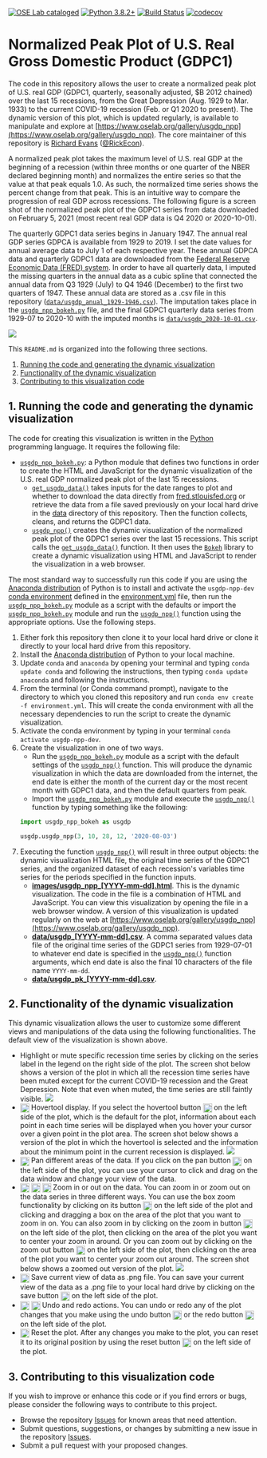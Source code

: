 [![OSE Lab cataloged](https://img.shields.io/badge/OSE%20Lab-catalogued-critical)](https://www.oselab.org/gallery)
[![Python 3.8.2+](https://img.shields.io/badge/python-3.8.2%2B-blue.svg)](https://www.python.org/downloads/release/python-382/)
[![Build Status](https://travis-ci.org/OpenSourceEcon/USgdp_NormPeakPlot.svg?branch=master)](https://travis-ci.org/OpenSourceEcon/USgdp_NormPeakPlot)
[![codecov](https://codecov.io/gh/OpenSourceEcon/USgdp_NormPeakPlot/branch/master/graph/badge.svg)](https://codecov.io/gh/OpenSourceEcon/USgdp_NormPeakPlot)

# Normalized Peak Plot of U.S. Real Gross Domestic Product (GDPC1)
The code in this repository allows the user to create a normalized peak plot of U.S. real GDP (GDPC1, quarterly, seasonally adjusted, $B 2012 chained) over the last 15 recessions, from the Great Depression (Aug. 1929 to Mar. 1933) to the current COVID-19 recession (Feb. or Q1 2020 to present). The dynamic version of this plot, which is updated regularly, is available to manipulate and explore at [https://www.oselab.org/gallery/usgdp_npp](https://www.oselab.org/gallery/usgdp_npp). The core maintainer of this repository is [Richard Evans](https://sites.google.com/site/rickecon/) ([@RickEcon](https://github.com/rickecon)).

A normalized peak plot takes the maximum level of U.S. real GDP at the beginning of a recession (within three months or one quarter of the NBER declared beginning month) and normalizes the entire series so that the value at that peak equals 1.0. As such, the normalized time series shows the percent change from that peak. This is an intuitive way to compare the progression of real GDP across recessions. The following figure is a screen shot of the normalized peak plot of the GDPC1 series from data downloaded on February 5, 2021 (most recent real GDP data is Q4 2020 or 2020-10-01).

The quarterly GDPC1 data series begins in January 1947. The annual real GDP series GDPCA is available from 1929 to 2019. I set the date values for annual average data to July 1 of each respective year. These annual GDPCA data and quarterly GDPC1 data are downloaded from the [Federal Reserve Economic Data (FRED) system](https://fred.stlouisfed.org/). In order to have all quarterly data, I imputed the missing quarters in the annual data as a cubic spline that connected the annual data from Q3 1929 (July) to Q4 1946 (December) to the first two quarters of 1947. These annual data are stored as a .csv file in this repository ([`data/usgdp_anual_1929-1946.csv`](data/usempl_anual_1929-1946.csv)). The imputation takes place in the [`usgdp_npp_bokeh.py`](usgdp_npp_bokeh.py) file, and the final GDPC1 quarterly data series from 1929-07 to 2020-10 with the imputed months is [`data/usgdp_2020-10-01.csv`](data/usempl_2020-10-01.csv).

![](readme_images/usgdp_npp_full.png)

This `README.md` is organized into the following three sections.
1. [Running the code and generating the dynamic visualization](README.md#1-running-the-code-and-generating-the-dynamic-visualization)
2. [Functionality of the dynamic visualization](README.md#2-functionality-of-the-dynamic-visualization)
3. [Contributing to this visualization code](README.md#3-contributing-to-this-visualization-code)

## 1. Running the code and generating the dynamic visualization
The code for creating this visualization is written in the [Python](https://www.python.org/) programming language. It requires the following file:
* [`usgdp_npp_bokeh.py`](usgdp_npp_bokeh.py): a Python module that defines two functions in order to create the HTML and JavaScript for the dynamic visualization of the U.S. real GDP normalized peak plot of the last 15 recessions.
    * [`get_usgdp_data()`](usgdp_npp_bokeh.py#L31) takes inputs for the date ranges to plot and whether to download the data directly from [fred.stlouisfed.org](https://fred.stlouisfed.org/series/GDPC1) or retrieve the data from a file saved previously on your local hard drive in the [data](data/) directory of this repository. Then the function collects, cleans, and returns the GDPC1 data.
    * [`usgdp_npp()`](usgdp_npp_bokeh.py#L248) creates the dynamic visualization of the normalized peak plot of the GDPC1 series over the last 15 recessions. This script calls the [`get_usgdp_data()`](usempl_npp_bokeh.py#L31) function. It then uses the [`Bokeh`](https://bokeh.org/) library to create a dynamic visualization using HTML and JavaScript to render the visualization in a web browser.

The most standard way to successfully run this code if you are using the [Anaconda distribution](https://www.anaconda.com/products/individual) of Python is to install and activate the `usgdp-npp-dev` [conda environment](https://docs.conda.io/projects/conda/en/latest/user-guide/concepts/environments.html) defined in the [environment.yml](environment.yml) file, then run the [`usgdp_npp_bokeh.py`](usgdp_npp_bokeh.py) module as a script with the defaults or import the [`usgdp_npp_bokeh.py`](usgdp_npp_bokeh.py) module and run the [`usgdp_npp()`](usgdp_npp_bokeh.py#L248) function using the appropriate options. Use the following steps.
1. Either fork this repository then clone it to your local hard drive or clone it directly to your local hard drive from this repository.
2. Install the [Anaconda distribution](https://www.anaconda.com/products/individual) of Python to your local machine.
3. Update `conda` and `anaconda` by opening your terminal and typing `conda update conda` and following the instructions, then typing `conda update anaconda` and following the instructions.
4. From the terminal (or Conda command prompt), navigate to the directory to which you cloned this repository and run `conda env create -f environment.yml`. This will create the conda environment with all the necessary dependencies to run the script to create the dynamic visualization.
5. Activate the conda environment by typing in your terminal `conda activate usgdp-npp-dev`.
6. Create the visualization in one of two ways.
    * Run the [`usgdp_npp_bokeh.py`](usgdp_npp_bokeh.py) module as a script with the default settings of the [`usgdp_npp()`](usgdp_npp_bokeh.py#L248) function. This will produce the dynamic visualization in which the data are downloaded from the internet, the end date is either the month of the current day or the most recent month with GDPC1 data, and then the default quarters from peak.
    * Import the  [`usgdp_npp_bokeh.py`](usgdp_npp_bokeh.py) module and execute the [`usgdp_npp()`](usgdp_npp_bokeh.py#L248) function by typing something like the following:
    ```python
    import usgdp_npp_bokeh as usgdp

    usgdp.usgdp_npp(3, 10, 28, 12, '2020-08-03')
    ```
7. Executing the function [`usgdp_npp()`](usgdp_npp_bokeh.py#L248) will result in three output objects: the dynamic visualization HTML file, the original time series of the GDPC1 series, and the organized dataset of each recession's variables time series for the periods specified in the function inputs.
    * [**images/usgdp_npp_[YYYY-mm-dd].html**](images/usgdp_npp_2020-10-01.html). This is the dynamic visualization. The code in the file is a combination of HTML and JavaScript. You can view this visualization by opening the file in a web browser window. A version of this visualization is updated regularly on the web at [https://www.oselab.org/gallery/usgdp_npp](https://www.oselab.org/gallery/usgdp_npp).
    * [**data/usgdp_[YYYY-mm-dd].csv**](data/usgdp_2020-10-01.csv). A comma separated values data file of the original time series of the GDPC1 series from 1929-07-01 to whatever end date is specified in the [`usgdp_npp()`](usgdp_npp_bokeh.py#L248) function arguments, which end date is also the final 10 characters of the file name `YYYY-mm-dd`.
    * [**data/usgdp_pk_[YYYY-mm-dd].csv**](data/usgdp_pk_2020-10-01.csv).

## 2. Functionality of the dynamic visualization
This dynamic visualization allows the user to customize some different views and manipulations of the data using the following functionalities. The default view of the visualization is shown above.
* Highlight or mute specific recession time series by clicking on the series label in the legend on the right side of the plot. The screen shot below shows a version of the plot in which all the recession time series have been muted except for the current COVID-19 recession and the Great Depression. Note that even when muted, the time series are still faintly visible.
![](readme_images/usgdp_npp_muted.png)
* <img src="readme_images/Hover.png" width=18 align=center> Hovertool display. If you select the hovertool button <img src="readme_images/Hover.png" width=18 align=center> on the left side of the plot, which is the default for the plot, information about each point in each time series will be displayed when you hover your cursor over a given point in the plot area. The screen shot below shows a version of the plot in which the hovertool is selected and the information about the minimum point in the current recession is displayed.
![](readme_images/usgdp_npp_hover.png)
* <img src="readme_images/Pan.png" width=18 align=center> Pan different areas of the data. If you click on the pan button <img src="readme_images/Pan.png" width=18 align=center> on the left side of the plot, you can use your cursor to click and drag on the data window and change your view of the data.
* <img src="readme_images/BoxZoom.png" width=18 align=center> <img src="readme_images/ZoomIn.png" width=18 align=center> <img src="readme_images/ZoomOut.png" width=18 align=center> Zoom in or out on the data. You can zoom in or zoom out on the data series in three different ways. You can use the box zoom functionality by clicking on its button <img src="readme_images/BoxZoom.png" width=18 align=center> on the left side of the plot and clicking and dragging a box on the area of the plot that you want to zoom in on. You can also zoom in by clicking on the zoom in button <img src="readme_images/ZoomIn.png" width=18 align=center> on the left side of the plot, then clicking on the area of the plot you want to center your zoom in around. Or you can zoom out by clicking on the zoom out button <img src="readme_images/ZoomOut.png" width=18 align=center> on the left side of the plot, then clicking on the area of the plot you want to center your zoom out around. The screen shot below shows a zoomed out version of the plot.
![](readme_images/usgdp_npp_zoomout.png)
* <img src="readme_images/Save.png" width=18 align=center> Save current view of data as .png file. You can save your current view of the data as a .png file to your local hard drive by clicking on the save button <img src="readme_images/Save.png" width=18 align=center> on the left side of the plot.
* <img src="readme_images/Undo.png" width=18 align=center> <img src="readme_images/Redo.png" width=18 align=center> Undo and redo actions. You can undo or redo any of the plot changes that you make using the undo button <img src="readme_images/Undo.png" width=18 align=center> or the redo button <img src="readme_images/Redo.png" width=18 align=center> on the left side of the plot.
* <img src="readme_images/Reset.png" width=18 align=center> Reset the plot. After any changes you make to the plot, you can reset it to its original position by using the reset button <img src="readme_images/Reset.png" width=18 align=center> on the left side of the plot.

## 3. Contributing to this visualization code
If you wish to improve or enhance this code or if you find errors or bugs, please consider the following ways to contribute to this project.
* Browse the repository [Issues](https://github.com/OpenSourceEcon/USgdp_NormPeakPlot/issues) for known areas that need attention.
* Submit questions, suggestions, or changes by submitting a new issue in the repository [Issues](https://github.com/OpenSourceEcon/USgdp_NormPeakPlot/issues).
* Submit a pull request with your proposed changes.
